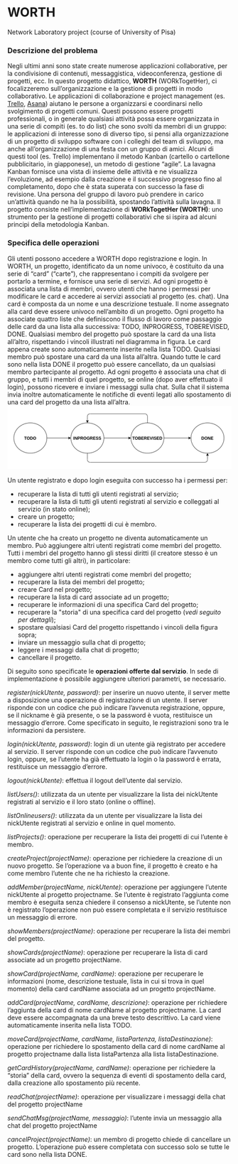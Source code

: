 # WORTH
Network Laboratory project (course of University of Pisa) 

### Descrizione del problema
Negli ultimi anni sono state create numerose applicazioni collaborative, per la condivisione di contenuti,
messaggistica, videoconferenza, gestione di progetti, ecc. In questo progetto didattico, __WORTH__
(WORkTogetHer), ci focalizzeremo sull’organizzazione e la gestione di progetti in modo collaborativo. Le
applicazioni di collaborazione e project management (es. [Trello](https://trello.com/), [Asana](https://asana.com/)) aiutano le persone a organizzarsi e
coordinarsi nello svolgimento di progetti comuni. Questi possono essere progetti professionali, o in
generale qualsiasi attività possa essere organizzata in una serie di compiti (es. to do list) che sono svolti da
membri di un gruppo: le applicazioni di interesse sono di diverso tipo, si pensi alla organizzazione di un
progetto di sviluppo software con i colleghi del team di sviluppo, ma anche all’organizzazione di una festa
con un gruppo di amici.
Alcuni di questi tool (es. Trello) implementano il metodo Kanban (cartello o cartellone pubblicitario, in
giapponese), un metodo di gestione “agile”. La lavagna Kanban fornisce una vista di insieme delle attività e
ne visualizza l’evoluzione, ad esempio dalla creazione e il successivo progresso fino al completamento,
dopo che è stata superata con successo la fase di revisione. Una persona del gruppo di lavoro può prendere
in carico un’attività quando ne ha la possibilità, spostando l’attività sulla lavagna.
Il progetto consiste nell’implementazione di __WORkTogetHer (WORTH)__: uno strumento per la gestione di
progetti collaborativi che si ispira ad alcuni principi della metodologia Kanban.

### Specifica delle operazioni
Gli utenti possono accedere a WORTH dopo registrazione e login.
In WORTH, un progetto, identificato da un nome univoco, è costituito da una serie di “card” (“carte”), che
rappresentano i compiti da svolgere per portarlo a termine, e fornisce una serie di servizi. Ad ogni progetto
è associata una lista di membri, ovvero utenti che hanno i permessi per modificare le card e accedere ai
servizi associati al progetto (es. chat).
Una card è composta da un nome e una descrizione testuale. Il nome assegnato alla card deve essere
univoco nell’ambito di un progetto. Ogni progetto ha associate quattro liste che definiscono il flusso di
lavoro come passaggio delle card da una lista alla successiva: TODO, INPROGRESS, TOBEREVISED, DONE.
Qualsiasi membro del progetto può spostare la card da una lista all’altro, rispettando i vincoli illustrati nel
diagramma in figura.
Le card appena create sono automaticamente inserite nella lista TODO. Qualsiasi membro può spostare una
card da una lista all’altra. Quando tutte le card sono nella lista DONE il progetto può essere cancellato, da
un qualsiasi membro partecipante al progetto.
Ad ogni progetto è associata una chat di gruppo, e tutti i membri di quel progetto, se online (dopo aver
effettuato il login), possono ricevere e inviare i messaggi sulla chat. Sulla chat il sistema invia inoltre
automaticamente le notifiche di eventi legati allo spostamento di una card del progetto da una lista
all’altra.  
![fig1](/img/fig1.png)

Un utente registrato e dopo login eseguita con successo ha i permessi per:
* recuperare la lista di tutti gli utenti registrati al servizio;
* recuperare la lista di tutti gli utenti registrati al servizio e colleggati al servizio (in stato online);
* creare un progetto;
* recuperare la lista dei progetti di cui è membro.

Un utente che ha creato un progetto ne diventa automaticamente un membro. Può aggiungere altri utenti registrati come membri del progetto.
Tutti i membri del progetto hanno gli stessi diritti (il creatore stesso è un membro come tutti gli altri), in particolare:
* aggiungere altri utenti registrati come membri del progetto;
* recuperare la lista dei membri del progetto;
* creare Card nel progetto;
* recuperare la lista di card associate ad un progetto;
* recuperare le informazioni di una specifica Card del progetto;
* recuperare la "storia" di una specifica card del progetto (_vedi seguito per dettagli_);
* spostare qualsiasi Card del progetto rispettando i vincoli della figura sopra;
* inviare un messaggio sulla chat di progetto;
* leggere i messaggi dalla chat di progetto;
* cancellare il progetto.

Di seguito sono specificate le __operazioni offerte dal servizio__. In sede di implementazione è possibile
aggiungere ulteriori parametri, se necessario.

_register(nickUtente, password)_: per inserire un nuovo utente, il server mette a disposizione una operazione
di registrazione di un utente. Il server risponde con un codice che può indicare l’avvenuta registrazione,
oppure, se il nickname è già presente, o se la password è vuota, restituisce un messaggio d’errore. Come
specificato in seguito, le registrazioni sono tra le informazioni da persistere.

_login(nickUtente, password)_: login di un utente già registrato per accedere al servizio. Il server risponde con
un codice che può indicare l’avvenuto login, oppure, se l’utente ha già effettuato la login o la password è
errata, restituisce un messaggio d’errore.

_logout(nickUtente)_: effettua il logout dell’utente dal servizio.

_listUsers()_: utilizzata da un utente per visualizzare la lista dei nickUtente registrati al servizio e il loro stato
(online o offline).

_listOnlineusers()_: utilizzata da un utente per visualizzare la lista dei nickUtente registrati al servizio e online
in quel momento.

_listProjects()_: operazione per recuperare la lista dei progetti di cui l’utente è membro.

_createProject(projectName)_: operazione per richiedere la creazione di un nuovo progetto. Se l’operazione
va a buon fine, il progetto è creato e ha come membro l’utente che ne ha richiesto la creazione.

_addMember(projectName, nickUtente)_: operazione per aggiungere l’utente nickUtente al progetto
projectname. Se l’utente è registrato l’aggiunta come membro è eseguita senza chiedere il consenso a
nickUtente, se l’utente non è registrato l’operazione non può essere completata e il servizio restituisce un
messaggio di errore.

_showMembers(projectName)_: operazione per recuperare la lista dei membri del progetto.

_showCards(projectName)_: operazione per recuperare la lista di card associate ad un progetto projectName.

_showCard(projectName, cardName)_: operazione per recuperare le informazioni (nome, descrizione
testuale, lista in cui si trova in quel momento) della card cardName associata ad un progetto projectName.

_addCard(projectName, cardName, descrizione)_: operazione per richiedere l’aggiunta della card di nome
cardName al progetto projectname. La card deve essere accompagnata da una breve testo descrittivo. La
card viene automaticamente inserita nella lista TODO.

_moveCard(projectName, cardName, listaPartenza, listaDestinazione)_: operazione per richiedere lo
spostamento della card di nome cardName al progetto projectname dalla lista listaPartenza alla lista
listaDestinazione.

_getCardHistory(projectName, cardName)_: operazione per richiedere la “storia” della card, ovvero la
sequenza di eventi di spostamento della card, dalla creazione allo spostamento più recente.

_readChat(projectName)_: operazione per visualizzare i messaggi della chat del progetto projectName

_sendChatMsg(projectName, messaggio)_: l’utente invia un messaggio alla chat del progetto projectName

_cancelProject(projectName)_: un membro di progetto chiede di cancellare un progetto. L’operazione può
essere completata con successo solo se tutte le card sono nella lista DONE.
